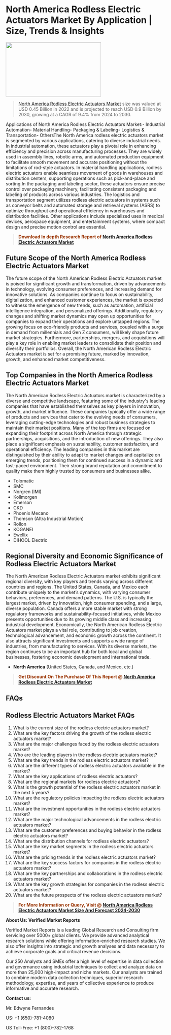 <p><h1>North America Rodless Electric Actuators Market By Application | Size, Trends & Insights</h1><p><img class="aligncenter size-medium wp-image-105565" src="https://ffe5etoiles.com/wp-content/uploads/2025/01/MST7-300x171.png" alt="" width="300" height="171" /></p><blockquote><p><a href="https://www.verifiedmarketreports.com/download-sample/?rid=320116&utm_source=Github-NA&utm_medium=355" target="_blank">North America Rodless Electric Actuators Market</a> size was valued at USD 0.45 Billion in 2022 and is projected to reach USD 0.9 Billion by 2030, growing at a CAGR of 9.4% from 2024 to 2030.</p></blockquote>Applications of North America Rodless Electric Actuators Market:- Industrial Automation- Material Handling- Packaging & Labeling- Logistics & Transportation- OthersThe North America rodless electric actuators market is segmented by various applications, catering to diverse industrial needs. In industrial automation, these actuators play a pivotal role in enhancing efficiency and precision across manufacturing processes. They are widely used in assembly lines, robotic arms, and automated production equipment to facilitate smooth movement and accurate positioning without the limitations of rod-style actuators. In material handling applications, rodless electric actuators enable seamless movement of goods in warehouses and distribution centers, supporting operations such as pick-and-place and sorting.In the packaging and labeling sector, these actuators ensure precise control over packaging machinery, facilitating consistent packaging and labeling of products across various industries. The logistics and transportation segment utilizes rodless electric actuators in systems such as conveyor belts and automated storage and retrieval systems (ASRS) to optimize throughput and operational efficiency in warehouses and distribution facilities. Other applications include specialized uses in medical devices, aerospace equipment, and entertainment systems, where compact design and precise motion control are essential.</p><blockquote><p><span style="color: #993300;"><strong>Download In depth Research Report of <a href="https://www.verifiedmarketreports.com/download-sample/?rid=320116&utm_source=Github-NA&utm_medium=355">North America Rodless Electric Actuators Market</a></strong></span></p></blockquote><h2>Future Scope of the North America Rodless Electric Actuators Market</h2><p>The future scope of the North American Rodless Electric Actuators market is poised for significant growth and transformation, driven by advancements in technology, evolving consumer preferences, and increasing demand for innovative solutions. As companies continue to focus on sustainability, digitalization, and enhanced customer experiences, the market is expected to witness the emergence of new trends, such as automation, artificial intelligence integration, and personalized offerings. Additionally, regulatory changes and shifting market dynamics may open up opportunities for companies to expand their operations and explore untapped regions. The growing focus on eco-friendly products and services, coupled with a surge in demand from millennials and Gen Z consumers, will likely shape future market strategies. Furthermore, partnerships, mergers, and acquisitions will play a key role in enabling market leaders to consolidate their position and diversify their portfolios. Overall, the North American Rodless Electric Actuators market is set for a promising future, marked by innovation, growth, and enhanced market competitiveness.</p><h2>Top Companies in the North America Rodless Electric Actuators Market</h2><p>The North American Rodless Electric Actuators market is characterized by a diverse and competitive landscape, featuring some of the industry's leading companies that have established themselves as key players in innovation, growth, and market influence. These companies typically offer a wide range of products and services that cater to the evolving needs of consumers, leveraging cutting-edge technologies and robust business strategies to maintain their market positions. Many of the top firms are focused on expanding their footprint across North America through strategic partnerships, acquisitions, and the introduction of new offerings. They also place a significant emphasis on sustainability, customer satisfaction, and operational efficiency. The leading companies in this market are distinguished by their ability to adapt to market changes and capitalize on emerging trends, positioning them for continued success in a dynamic and fast-paced environment. Their strong brand reputation and commitment to quality make them highly trusted by consumers and businesses alike.</p><p><ul><li>Tolomatic </li><li> SMC </li><li> Norgren (IMI) </li><li> Kollmorgen </li><li> Emerson </li><li> CKD </li><li> Phoenix Mecano </li><li> Thomson (Altra Industrial Motion) </li><li> Rollon </li><li> KOGANEI </li><li> Ewellix </li><li> DIHOOL Electric</li></ul></p><h2>Regional Diversity and Economic Significance of Rodless Electric Actuators Market</h2><p>The North American Rodless Electric Actuators market exhibits significant regional diversity, with key players and trends varying across different countries and regions. The United States, Canada, and Mexico each contribute uniquely to the market’s dynamics, with varying consumer behaviors, preferences, and demand patterns. The U.S. is typically the largest market, driven by innovation, high consumer spending, and a large, diverse population. Canada offers a more stable market with strong regulatory frameworks and sustainability-focused initiatives, while Mexico presents opportunities due to its growing middle class and increasing industrial development. Economically, the North American Rodless Electric Actuators market plays a vital role, contributing to job creation, technological advancement, and economic growth across the continent. It also attracts significant investments and supports a wide range of industries, from manufacturing to services. With its diverse markets, the region continues to be an important hub for both local and global businesses, fostering economic development and international trade.</p><ul> <li><strong>North America</strong> (United States, Canada, and Mexico, etc.)</li></ul><blockquote><p><span style="color: #993300;"><strong>Get Discount On The Purchase Of This Report @ <a href="https://www.verifiedmarketreports.com/ask-for-discount/?rid=320116&utm_source=Github-NA&utm_medium=355">North America Rodless Electric Actuators Market</a></strong></span></p></blockquote><h2>FAQs</h2><p><h2>Rodless Electric Actuators Market FAQs</h2><ol> <li>What is the current size of the rodless electric actuators market?</div><div></li> <li>What are the key factors driving the growth of the rodless electric actuators market?</div><div></li> <li>What are the major challenges faced by the rodless electric actuators market?</div><div></li> <li>Who are the leading players in the rodless electric actuators market?</div><div></li> <li>What are the key trends in the rodless electric actuators market?</div><div></li> <li>What are the different types of rodless electric actuators available in the market?</div><div></li> <li>What are the key applications of rodless electric actuators?</div><div></li> <li>What are the regional markets for rodless electric actuators?</div><div></li> <li>What is the growth potential of the rodless electric actuators market in the next 5 years?</div><div></li> <li>What are the regulatory policies impacting the rodless electric actuators market?</div><div></li> <li>What are the investment opportunities in the rodless electric actuators market?</div><div></li> <li>What are the major technological advancements in the rodless electric actuators market?</div><div></li> <li>What are the customer preferences and buying behavior in the rodless electric actuators market?</div><div></li> <li>What are the distribution channels for rodless electric actuators?</div><div></li> <li>What are the key market segments in the rodless electric actuators market?</div><div></li> <li>What are the pricing trends in the rodless electric actuators market?</div><div></li> <li>What are the key success factors for companies in the rodless electric actuators market?</div><div></li> <li>What are the key partnerships and collaborations in the rodless electric actuators market?</div><div></li> <li>What are the key growth strategies for companies in the rodless electric actuators market?</div><div></li> <li>What are the future prospects of the rodless electric actuators market?</div><div></li></ol></body></html></p><blockquote><p><span style="color: #993300;"><strong>For More Information or Query, Visit @ <a href="https://www.verifiedmarketreports.com/product/rodless-electric-actuators-market/">North America Rodless Electric Actuators Market Size And Forecast 2024-2030</a></strong></span></p></blockquote><p><strong>About Us: Verified Market Reports</strong></p><p>Verified Market Reports is a leading Global Research and Consulting firm servicing over 5000+ global clients. We provide advanced analytical research solutions while offering information-enriched research studies. We also offer insights into strategic and growth analyses and data necessary to achieve corporate goals and critical revenue decisions.</p><p>Our 250 Analysts and SMEs offer a high level of expertise in data collection and governance using industrial techniques to collect and analyze data on more than 25,000 high-impact and niche markets. Our analysts are trained to combine modern data collection techniques, superior research methodology, expertise, and years of collective experience to produce informative and accurate research.</p><p><strong>Contact us:</strong></p><p>Mr. Edwyne Fernandes</p><p>US: +1 (650)-781-4080</p><p>US Toll-Free: +1 (800)-782-1768</p>
